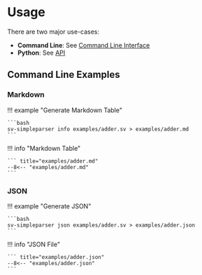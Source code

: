 # Usage

There are two major use-cases:

* **Command Line**: See [Command Line Interface](cli.md)
* **Python**: See [API](api.md)

## Command Line Examples

### Markdown

!!! example "Generate Markdown Table"

    ```bash
    sv-simpleparser info examples/adder.sv > examples/adder.md
    ```

!!! info "Markdown Table"

    ``` title="examples/adder.md"
    --8<-- "examples/adder.md"
    ```

### JSON

!!! example "Generate JSON"

    ```bash
    sv-simpleparser json examples/adder.sv > examples/adder.json
    ```

!!! info "JSON File"

    ``` title="examples/adder.json"
    --8<-- "examples/adder.json"
    ```
